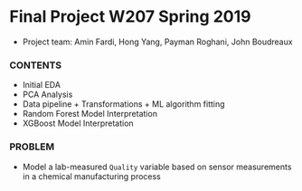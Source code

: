 # Final Project W207 Spring 2019
* Project team: Amin Fardi, Hong Yang, Payman Roghani, John Boudreaux

### CONTENTS
* Initial EDA
* PCA Analysis
* Data pipeline + Transformations + ML algorithm fitting
* Random Forest Model Interpretation
* XGBoost Model Interpretation

### PROBLEM
* Model a lab-measured `Quality` variable based on sensor measurements in a chemical manufacturing process
 
